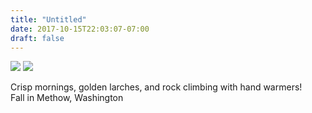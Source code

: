 ```yaml
---
title: "Untitled"
date: 2017-10-15T22:03:07-07:00
draft: false
---
```


![](https://d17enza3bfujl8.cloudfront.net/DSCF8763.jpg)
![](https://d17enza3bfujl8.cloudfront.net/DSCF8772.jpg)

Crisp mornings, golden larches, and rock climbing with hand warmers!<br>
Fall in Methow, Washington
